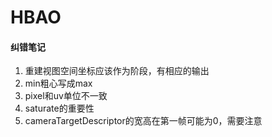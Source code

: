 # HBAO

#### 纠错笔记

1. 重建视图空间坐标应该作为阶段，有相应的输出
2. min粗心写成max
3. pixel和uv单位不一致
4. saturate的重要性
5. cameraTargetDescriptor的宽高在第一帧可能为0，需要注意

